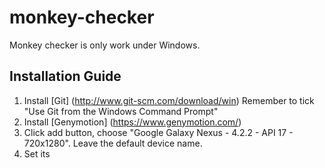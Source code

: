 # monkey-checker

Monkey checker is only work under Windows.

## Installation Guide
1. Install [Git] (http://www.git-scm.com/download/win)
Remember to tick "Use Git from the Windows Command Prompt"
2. Install [Genymotion] (https://www.genymotion.com/)
3. Click add button, choose "Google Galaxy Nexus - 4.2.2 - API 17 - 720x1280". Leave the default device name.
4. Set its
